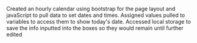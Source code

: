 Created an hourly calendar using bootstrap for the page layout and javaScript to pull data to set dates and times. Assigned values pulled to variables to access them to show today's date.  Accessed local storage to save the info inputted into the boxes so they would remain until further edited
